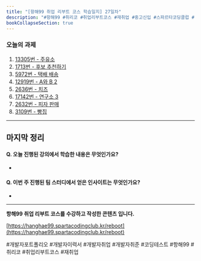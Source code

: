 ```yaml
---
title: "[항해99 취업 리부트 코스 학습일지] 27일차"
description: "#항해99 #취리코 #취업리부트코스 #재취업 #중고신입 #스파르타코딩클럽 #개발자포트폴리오 #개발자이력서 #개발자취업 #개발자취준 #코딩테스트"
bookCollapseSection: true
---
```

### 오늘의 과제
1. [13305번 - 주유소](Coding%20Test/2024/24.04/3주차/B13305-주유소)
2. [1713번 - 후보 추천하기](Coding%20Test/2024/24.04/3주차/B1713-후보%20추천하기)
3. [5972번 - 택배 배송](Coding%20Test/2024/24.04/3주차/B5972-택배%20배송)
4. [12919번 - A와 B 2](Coding%20Test/2024/24.04/3주차/B12919-A와%20B%202)
5. [2636번 - 치즈](Coding%20Test/2024/24.04/3주차/B2636-치즈)
6. [17142번 - 연구소 3](Coding%20Test/2024/24.04/3주차/B17142-연구소%203)
7. [2632번 - 피자 판매](Coding%20Test/2024/24.04/3주차/B2632-피자%20판매)
8. [3109번 - 빵집](Coding%20Test/2024/24.04/3주차/B3109-빵집)

---
마지막 정리
---
#### Q. 오늘 진행된 강의에서 학습한 내용은 무엇인가요?
- 

#### Q. 이번 주 진행된 팀 스터디에서 얻은 인사이트는 무엇인가요?
- 


---
**항해99 취업 리부트 코스를 수강하고 작성한 콘텐츠 입니다.**

[https://hanghae99.spartacodingclub.kr/reboot](https://hanghae99.spartacodingclub.kr/reboot)

#개발자포트폴리오 #개발자이력서 #개발자취업 #개발자취준 #코딩테스트 #항해99 #취리코 #취업리부트코스 #재취업

